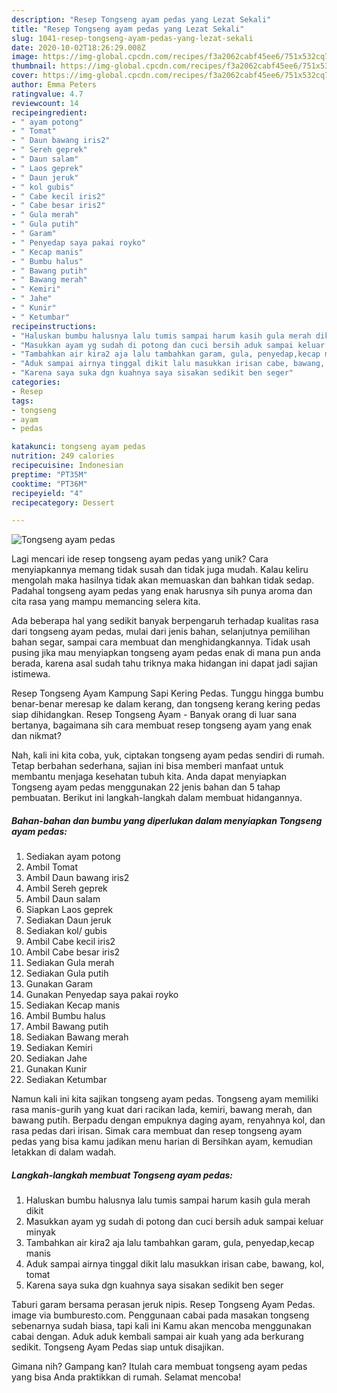 ```yaml
---
description: "Resep Tongseng ayam pedas yang Lezat Sekali"
title: "Resep Tongseng ayam pedas yang Lezat Sekali"
slug: 1041-resep-tongseng-ayam-pedas-yang-lezat-sekali
date: 2020-10-02T18:26:29.008Z
image: https://img-global.cpcdn.com/recipes/f3a2062cabf45ee6/751x532cq70/tongseng-ayam-pedas-foto-resep-utama.jpg
thumbnail: https://img-global.cpcdn.com/recipes/f3a2062cabf45ee6/751x532cq70/tongseng-ayam-pedas-foto-resep-utama.jpg
cover: https://img-global.cpcdn.com/recipes/f3a2062cabf45ee6/751x532cq70/tongseng-ayam-pedas-foto-resep-utama.jpg
author: Emma Peters
ratingvalue: 4.7
reviewcount: 14
recipeingredient:
- " ayam potong"
- " Tomat"
- " Daun bawang iris2"
- " Sereh geprek"
- " Daun salam"
- " Laos geprek"
- " Daun jeruk"
- " kol gubis"
- " Cabe kecil iris2"
- " Cabe besar iris2"
- " Gula merah"
- " Gula putih"
- " Garam"
- " Penyedap saya pakai royko"
- " Kecap manis"
- " Bumbu halus"
- " Bawang putih"
- " Bawang merah"
- " Kemiri"
- " Jahe"
- " Kunir"
- " Ketumbar"
recipeinstructions:
- "Haluskan bumbu halusnya lalu tumis sampai harum kasih gula merah dikit"
- "Masukkan ayam yg sudah di potong dan cuci bersih aduk sampai keluar minyak"
- "Tambahkan air kira2 aja lalu tambahkan garam, gula, penyedap,kecap manis"
- "Aduk sampai airnya tinggal dikit lalu masukkan irisan cabe, bawang, kol, tomat"
- "Karena saya suka dgn kuahnya saya sisakan sedikit ben seger"
categories:
- Resep
tags:
- tongseng
- ayam
- pedas

katakunci: tongseng ayam pedas 
nutrition: 249 calories
recipecuisine: Indonesian
preptime: "PT35M"
cooktime: "PT36M"
recipeyield: "4"
recipecategory: Dessert

---
```



![Tongseng ayam pedas](https://img-global.cpcdn.com/recipes/f3a2062cabf45ee6/751x532cq70/tongseng-ayam-pedas-foto-resep-utama.jpg)

Lagi mencari ide resep tongseng ayam pedas yang unik? Cara menyiapkannya memang tidak susah dan tidak juga mudah. Kalau keliru mengolah maka hasilnya tidak akan memuaskan dan bahkan tidak sedap. Padahal tongseng ayam pedas yang enak harusnya sih punya aroma dan cita rasa yang mampu memancing selera kita.

Ada beberapa hal yang sedikit banyak berpengaruh terhadap kualitas rasa dari tongseng ayam pedas, mulai dari jenis bahan, selanjutnya pemilihan bahan segar, sampai cara membuat dan menghidangkannya. Tidak usah pusing jika mau menyiapkan tongseng ayam pedas enak di mana pun anda berada, karena asal sudah tahu triknya maka hidangan ini dapat jadi sajian istimewa.

Resep Tongseng Ayam Kampung Sapi Kering Pedas. Tunggu hingga bumbu benar-benar meresap ke dalam kerang, dan tongseng kerang kering pedas siap dihidangkan. Resep Tongseng Ayam - Banyak orang di luar sana bertanya, bagaimana sih cara membuat resep tongseng ayam yang enak dan nikmat?


Nah, kali ini kita coba, yuk, ciptakan tongseng ayam pedas sendiri di rumah. Tetap berbahan sederhana, sajian ini bisa memberi manfaat untuk membantu menjaga kesehatan tubuh kita. Anda dapat menyiapkan Tongseng ayam pedas menggunakan 22 jenis bahan dan 5 tahap pembuatan. Berikut ini langkah-langkah dalam membuat hidangannya.

<!--inarticleads1-->

##### Bahan-bahan dan bumbu yang diperlukan dalam menyiapkan Tongseng ayam pedas:

1. Sediakan  ayam potong
1. Ambil  Tomat
1. Ambil  Daun bawang iris2
1. Ambil  Sereh geprek
1. Ambil  Daun salam
1. Siapkan  Laos geprek
1. Sediakan  Daun jeruk
1. Sediakan  kol/ gubis
1. Ambil  Cabe kecil iris2
1. Ambil  Cabe besar iris2
1. Sediakan  Gula merah
1. Sediakan  Gula putih
1. Gunakan  Garam
1. Gunakan  Penyedap saya pakai royko
1. Sediakan  Kecap manis
1. Ambil  Bumbu halus
1. Ambil  Bawang putih
1. Sediakan  Bawang merah
1. Sediakan  Kemiri
1. Sediakan  Jahe
1. Gunakan  Kunir
1. Sediakan  Ketumbar


Namun kali ini kita sajikan tongseng ayam pedas. Tongseng ayam memiliki rasa manis-gurih yang kuat dari racikan lada, kemiri, bawang merah, dan bawang putih. Berpadu dengan empuknya daging ayam, renyahnya kol, dan rasa pedas dari irisan. Simak cara membuat dan resep tongseng ayam pedas yang bisa kamu jadikan menu harian di Bersihkan ayam, kemudian letakkan di dalam wadah. 

<!--inarticleads2-->

##### Langkah-langkah membuat Tongseng ayam pedas:

1. Haluskan bumbu halusnya lalu tumis sampai harum kasih gula merah dikit
1. Masukkan ayam yg sudah di potong dan cuci bersih aduk sampai keluar minyak
1. Tambahkan air kira2 aja lalu tambahkan garam, gula, penyedap,kecap manis
1. Aduk sampai airnya tinggal dikit lalu masukkan irisan cabe, bawang, kol, tomat
1. Karena saya suka dgn kuahnya saya sisakan sedikit ben seger


Taburi garam bersama perasan jeruk nipis. Resep Tongseng Ayam Pedas. image via bumburesto.com. Penggunaan cabai pada masakan tongseng sebenarnya sudah biasa, tapi kali ini Kamu akan mencoba menggunakan cabai dengan. Aduk aduk kembali sampai air kuah yang ada berkurang sedikit. Tongseng Ayam Pedas siap untuk disajikan. 

Gimana nih? Gampang kan? Itulah cara membuat tongseng ayam pedas yang bisa Anda praktikkan di rumah. Selamat mencoba!
